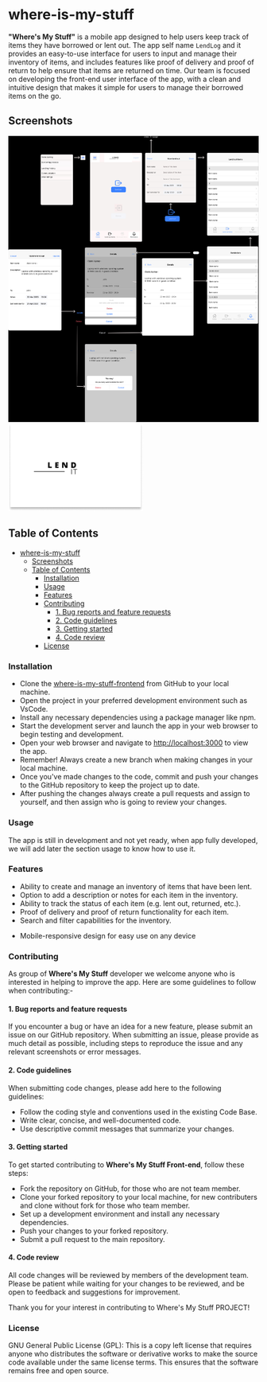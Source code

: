 # where-is-my-stuff

**"Where's My Stuff"** is a mobile app designed to help users keep track of items they have borrowed or lent out. The app self name `LendLog` and it provides an easy-to-use interface for users to input and manage their inventory of items, and includes features like proof of delivery and proof of return to help ensure that items are returned on time. Our team is focused on developing the front-end user interface of the app, with a clean and intuitive design that makes it simple for users to manage their borrowed items on the go.

## Screenshots

![home](./planning/assets/screenshot.jpg)
![logo](./planning/assets/Lend%20(3)%201.png)

## Table of Contents

- [where-is-my-stuff](#where-is-my-stuff)
  - [Screenshots](#screenshots)
  - [Table of Contents](#table-of-contents)
    - [Installation](#installation)
    - [Usage](#usage)
    - [Features](#features)
    - [Contributing](#contributing)
      - [1. Bug reports and feature requests](#1-bug-reports-and-feature-requests)
      - [2. Code guidelines](#2-code-guidelines)
      - [3. Getting started](#3-getting-started)
      - [4. Code review](#4-code-review)
    - [License](#license)



### Installation

- Clone the [where-is-my-stuff-frontend](https://github.com/HYF-Class19/where-is-my-stuff-frontend.git) from GitHub to your local machine.
- Open the project in your preferred development environment such as VsCode.
- Install any necessary dependencies using a package manager like npm.
- Start the development server and launch the app in your web browser to begin testing and development.
- Open your web browser and navigate to [http://localhost:3000](http://localhost:3000) to view the app.
- Remember! Always create a new branch when making changes in your local machine.
- Once you've made changes to the code, commit and push your changes to the GitHub repository to keep the project up to date.
- After pushing the changes always create a pull requests and assign to yourself, and then assign who is going to review your changes.

### Usage

The app is still in development and not yet ready, when app fully developed, we will add later the section usage to know how to use it.

### Features

- Ability to create and manage an inventory of items that have been lent.
- Option to add a description or notes for each item in the inventory.
- Ability to track the status of each item (e.g. lent out, returned, etc.).
- Proof of delivery and proof of return functionality for each item.
- Search and filter capabilities for the inventory.
<!-- - User authentication and security features. -->
- Mobile-responsive design for easy use on any device

### Contributing

As group of **Where's My Stuff** developer we welcome anyone who is interested in helping to improve the app. Here are some guidelines to follow when contributing:-

#### 1. Bug reports and feature requests

If you encounter a bug or have an idea for a new feature, please submit an issue on our GitHub repository. When submitting an issue, please provide as much detail as possible, including steps to reproduce the issue and any relevant screenshots or error messages.

#### 2. Code guidelines

When submitting code changes, please add here to the following guidelines:

- Follow the coding style and conventions used in the existing Code Base.
- Write clear, concise, and well-documented code.
- Use descriptive commit messages that summarize your changes.

#### 3. Getting started

To get started contributing to **Where's My Stuff Front-end**, follow these steps:

- Fork the repository on GitHub, for those who are not team member.
- Clone your forked repository to your local machine, for new contributers and clone without fork for those who team member.
- Set up a development environment and install any necessary dependencies.
- Push your changes to your forked repository.
- Submit a pull request to the main repository.

#### 4. Code review

All code changes will be reviewed by members of the development team. Please be patient while waiting for your changes to be reviewed, and be open to feedback and suggestions for improvement.

Thank you for your interest in contributing to Where's My Stuff PROJECT!

### License

GNU General Public License (GPL): This is a copy left license that requires anyone who distributes the software or derivative works to make the source code available under the same license terms. This ensures that the software remains free and open source.
